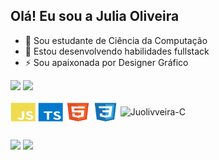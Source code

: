 ## Olá! Eu sou a Julia Oliveira

- 🔭 Sou estudante de Ciência da Computação
- 🌱 Estou desenvolvendo habilidades fullstack 
- ⚡ Sou apaixonada por Designer Gráfico

<div>
  <img height="180em" src="https://github-readme-stats.vercel.app/api?username=juolivveira&show_icons=true&theme=tokyonight"/> 
   <img height="180em" src="https://github-readme-stats.vercel.app/api/top-langs/?username=juolivveira&layout=compact&theme=tokyonight"/> 
</div>

<div style="display: inline_block"><br>
  <img align="center" alt="Juolivveira-Js" height="30" width="40" src="https://raw.githubusercontent.com/devicons/devicon/master/icons/javascript/javascript-plain.svg">
  <img align="center" alt="Juolivveira-Ts" height="30" width="40" src="https://raw.githubusercontent.com/devicons/devicon/master/icons/typescript/typescript-plain.svg">
  <img align="center" alt="Juolivveira-HTML" height="30" width="40" src="https://raw.githubusercontent.com/devicons/devicon/master/icons/html5/html5-original.svg">
  <img align="center" alt="Juolivveira-CSS" height="30" width="40" src="https://raw.githubusercontent.com/devicons/devicon/master/icons/css3/css3-original.svg">
  <img align="center" alt="Juolivveira-C" height="30" width="40" src="https://cdn.jsdelivr.net/gh/devicons/devicon@latest/icons/nodejs/nodejs-original.svg">
</div>

  ##
  
<div> 
  <a href="www.linkedin.com/in/juliaoliveiraesr" target="_blank"><img src="https://img.shields.io/badge/-LinkedIn-%230077B5?style=for-the-badge&logo=linkedin&logoColor=white" target="_blank"></a> 
  <a href = "mailto:juliaoesrangel@gmail.com"><img src="https://img.shields.io/badge/-Gmail-%23333?style=for-the-badge&logo=gmail&logoColor=white" target="_blank"></a>
</div>
